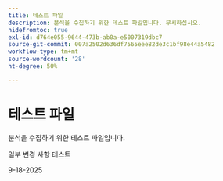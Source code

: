 ```yaml
---
title: 테스트 파일
description: 분석을 수집하기 위한 테스트 파일입니다. 무시하십시오.
hidefromtoc: true
exl-id: d764e055-9644-473b-ab0a-e5007319dbc7
source-git-commit: 007a2502d636df7565eee82de3c1bf98e44a5482
workflow-type: tm+mt
source-wordcount: '28'
ht-degree: 50%

---
```


# 테스트 파일

분석을 수집하기 위한 테스트 파일입니다.

일부 변경 사항 테스트

9-18-2025
